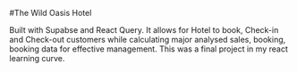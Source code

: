 #The Wild Oasis Hotel

Built with Supabse and React Query. It allows for Hotel to book, Check-in and Check-out customers while calculating major analysed sales, booking, booking data for effective management. This was a final project in my react learning curve.

